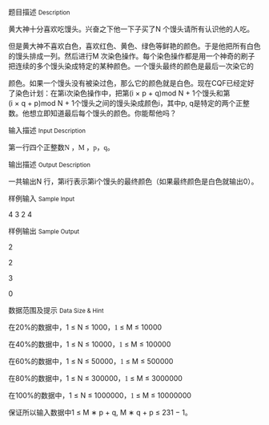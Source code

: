 <div class="panel panel-default">
<div class="area-title">
<span>
题目描述
<small>Description</small>
</span></div>
<div class="panel-body">

<p>黄大神十分喜欢吃馒头。兴奋之下他一下子买了N 个馒头请所有认识他的人吃。</p>
<p>但是黄大神不喜欢白色，喜欢红色、黄色、绿色等鲜艳的颜色。于是他把所有白色的馒头排成一列。然后进行M 次染色操作。每个染色操作都是用一个神奇的刷子把连续的多个馒头染成特定的某种颜色。一个馒头最终的颜色是最后一次染它的</p>
<p>颜色。如果一个馒头没有被染过色，那么它的颜色就是白色。现在CQF已经定好了染色计划：在第i次染色操作中，把第(i × p + q)mod N + 1个馒头和第(i × q + p)mod N + 1个馒头之间的馒头染成颜色i，其中p, q是特定的两个正整数。他想立即知道最后每个馒头的颜色。你能帮他吗？</p>

</div>
</div>

<div class="panel panel-default">
<div class="area-title">
<span>
输入描述
<small>Input Description</small>
</span></div>
<div class="panel-body">
<p>第一行四个正整数<span style="font-family: Times New Roman;">N </span><span style="">，</span><span style="font-family: Times New Roman;">M </span><span style="">，</span><span style="font-family: Times New Roman;">p</span><span style="">，</span><span style="font-family: Times New Roman;">q</span><span style="">。</span></p>

</div>
</div>
<div  class="panel panel-default">
<div class="area-title">
<span>
输出描述
<small>Output Description</small>
</span></div>
<div class="panel-body">

<p class="p0">一共输出N&nbsp;行，第i行表示第i个馒头的最终颜色（如果最终颜色是白色就输出0）。</p>

</div>
</div>


<div class="panel panel-default">
<div class="area-title">
<span>
样例输入
<small>Sample Input</small>
</span></div>
<div class="panel-body">
<p>4 3 2 4</p>

</div>
</div>

<div class="panel panel-default">
<div class="area-title">
<span>
样例输出
<small>Sample Output</small>
</span></div>
<div class="panel-body">
<p>2</p>
<p>2</p>
<p>3</p>
<p>0</p>

</div>
</div>

<div class="panel panel-default">
<div class="area-title">
<span>
数据范围及提示
<small>Data Size & Hint</small>
</span></div>
<div class="panel-body">
<p>在20%的数据中，1 ≤ N ≤ 1000<span style="">，</span><span style="font-family: CMR12;">1 </span>≤ M ≤ 10000</p>
<p>在40%的数据中，1 ≤ N ≤ 10000<span style="">，</span><span style="font-family: CMR12;">1 </span>≤ M ≤ 100000</p>
<p>在60%的数据中，1 ≤ N ≤ 50000<span style="">，</span><span style="font-family: CMR12;">1 </span>≤ M ≤ 500000</p>
<p>在80%的数据中，1 ≤ N ≤ 300000<span style="">，</span><span style="font-family: CMR12;">1 </span>≤ M ≤ 3000000</p>
<p>在100%的数据中，1 ≤ N ≤ 1000000<span style="">，</span><span style="font-family: CMR12;">1 </span>≤ M ≤ 10000000</p>
<p>保证所以输入数据中1 ≤ M ∗ p + q, M ∗ q + p ≤ 231 − 1。</p>
</div>
</div>